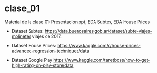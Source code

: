 # clase_01
Material de la clase 01: Presentacion ppt, EDA Subtes, EDA House Prices

- Dataset Subtes: https://data.buenosaires.gob.ar/dataset/subte-viajes-molinetes viajes de 2017.

- Dataset House Prices: https://www.kaggle.com/c/house-prices-advanced-regression-techniques/data

- Dataset Google Play https://www.kaggle.com/tanetboss/how-to-get-high-rating-on-play-store/data
